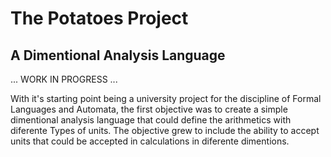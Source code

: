 # The Potatoes Project
## A Dimentional Analysis Language

... WORK IN PROGRESS ...

With it's starting point being a university project for the discipline of Formal Languages and Automata,
the first objective was to create a simple dimentional analysis language that could define the arithmetics
with diferente Types of units. The objective grew to include the ability to accept units that could be accepted
in calculations in diferente dimentions.
